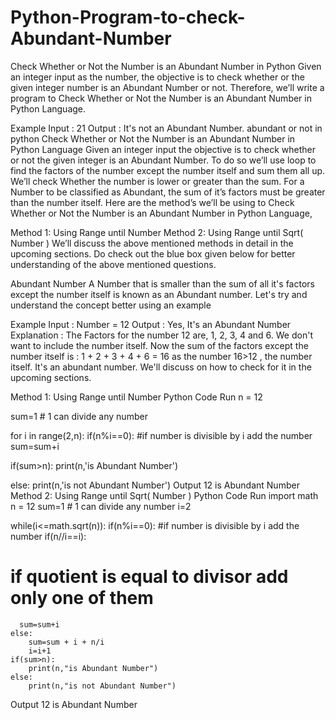 # Python-Program-to-check-Abundant-Number

Check Whether or Not the Number is an Abundant Number in Python
Given an integer input as the number, the objective is to check whether or the given integer number is an Abundant Number or not. Therefore, we’ll write a program to Check Whether or Not the Number is an Abundant Number in Python Language.

Example
Input : 21
Output : It's not an Abundant Number. 
abundant or not in python
Check Whether or Not the Number is an Abundant Number in Python Language
Given an integer input the objective is to check whether or not the given integer is an Abundant Number. To do so we’ll use loop to find the factors of the number except the number itself and sum them all up. We’ll check Whether the number is lower or greater than the sum. For a Number to be classified as Abundant, the sum of it’s factors must be greater than the number itself. Here are the method’s we’ll be using to Check Whether or Not the Number is an Abundant Number in Python Language,

Method 1: Using Range until Number
Method 2: Using Range until Sqrt( Number )
We’ll discuss the above mentioned methods in detail in the upcoming sections. Do check out the blue box given below for better understanding of the above mentioned questions.

Abundant Number
A Number that is smaller than the sum of all it's factors except the number itself is known as an Abundant number.
Let's try and understand the concept better using an example

Example
Input : Number = 12
Output : Yes, It's an Abundant Number
Explanation : The Factors for the number 12 are, 1, 2, 3, 4 and 6. We don't want to include the number itself.
Now the sum of the factors except the number itself is :
1 + 2 + 3 + 4 + 6 = 16
as the number 16>12 , the number itself.
It's an abundant number.
We'll discuss on how to check for it in the upcoming sections.

Method 1: Using Range until Number
Python Code
Run
n = 12

sum=1 # 1 can divide any number 

for i in range(2,n):
  if(n%i==0):    #if number is divisible by i add the number 
   sum=sum+i

if(sum>n):
  print(n,'is Abundant Number')

else:
  print(n,'is not Abundant Number')
Output
12 is Abundant Number
Method 2: Using Range until Sqrt( Number )
Python Code
Run
import math
n = 12
sum=1 # 1 can divide any number 
i=2

while(i<=math.sqrt(n)): 
  if(n%i==0): 
#if number is divisible by i add the number 
    if(n//i==i): 
# if quotient is equal to divisor add only one of them 
      sum=sum+i 
    else: 
        sum=sum + i + n/i 
        i=i+1 
    if(sum>n):
        print(n,"is Abundant Number")
    else:
        print(n,"is not Abundant Number")
Output
12 is Abundant Number
